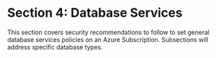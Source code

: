 # Section 4: Database Services

This section covers security recommendations to follow to set general database services policies on an Azure Subscription. Subsections will address specific database types.